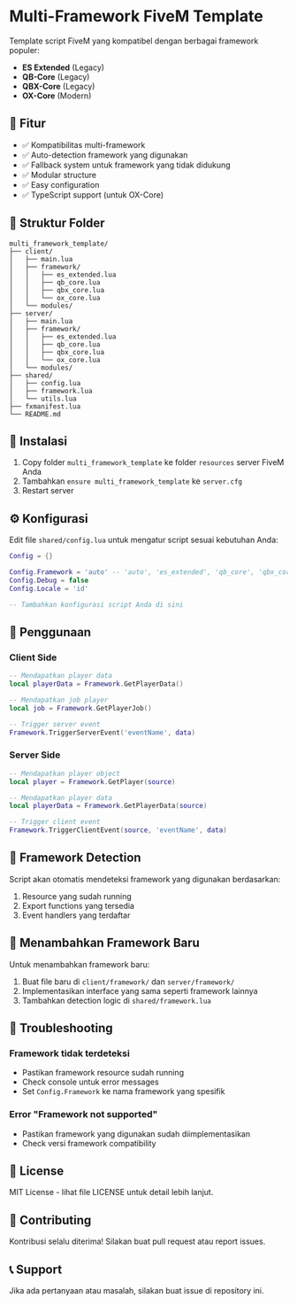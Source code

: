 # Multi-Framework FiveM Template

Template script FiveM yang kompatibel dengan berbagai framework populer:
- **ES Extended** (Legacy)
- **QB-Core** (Legacy)
- **QBX-Core** (Legacy)
- **OX-Core** (Modern)

## 🚀 Fitur

- ✅ Kompatibilitas multi-framework
- ✅ Auto-detection framework yang digunakan
- ✅ Fallback system untuk framework yang tidak didukung
- ✅ Modular structure
- ✅ Easy configuration
- ✅ TypeScript support (untuk OX-Core)

## 📁 Struktur Folder

```
multi_framework_template/
├── client/
│   ├── main.lua
│   ├── framework/
│   │   ├── es_extended.lua
│   │   ├── qb_core.lua
│   │   ├── qbx_core.lua
│   │   └── ox_core.lua
│   └── modules/
├── server/
│   ├── main.lua
│   ├── framework/
│   │   ├── es_extended.lua
│   │   ├── qb_core.lua
│   │   ├── qbx_core.lua
│   │   └── ox_core.lua
│   └── modules/
├── shared/
│   ├── config.lua
│   ├── framework.lua
│   └── utils.lua
├── fxmanifest.lua
└── README.md
```

## 🔧 Instalasi

1. Copy folder `multi_framework_template` ke folder `resources` server FiveM Anda
2. Tambahkan `ensure multi_framework_template` ke `server.cfg`
3. Restart server

## ⚙️ Konfigurasi

Edit file `shared/config.lua` untuk mengatur script sesuai kebutuhan Anda:

```lua
Config = {}

Config.Framework = 'auto' -- 'auto', 'es_extended', 'qb_core', 'qbx_core', 'ox_core'
Config.Debug = false
Config.Locale = 'id'

-- Tambahkan konfigurasi script Anda di sini
```

## 🎯 Penggunaan

### Client Side

```lua
-- Mendapatkan player data
local playerData = Framework.GetPlayerData()

-- Mendapatkan job player
local job = Framework.GetPlayerJob()

-- Trigger server event
Framework.TriggerServerEvent('eventName', data)
```

### Server Side

```lua
-- Mendapatkan player object
local player = Framework.GetPlayer(source)

-- Mendapatkan player data
local playerData = Framework.GetPlayerData(source)

-- Trigger client event
Framework.TriggerClientEvent(source, 'eventName', data)
```

## 🔄 Framework Detection

Script akan otomatis mendeteksi framework yang digunakan berdasarkan:
1. Resource yang sudah running
2. Export functions yang tersedia
3. Event handlers yang terdaftar

## 📝 Menambahkan Framework Baru

Untuk menambahkan framework baru:

1. Buat file baru di `client/framework/` dan `server/framework/`
2. Implementasikan interface yang sama seperti framework lainnya
3. Tambahkan detection logic di `shared/framework.lua`

## 🐛 Troubleshooting

### Framework tidak terdeteksi
- Pastikan framework resource sudah running
- Check console untuk error messages
- Set `Config.Framework` ke nama framework yang spesifik

### Error "Framework not supported"
- Pastikan framework yang digunakan sudah diimplementasikan
- Check versi framework compatibility

## 📄 License

MIT License - lihat file LICENSE untuk detail lebih lanjut.

## 🤝 Contributing

Kontribusi selalu diterima! Silakan buat pull request atau report issues.

## 📞 Support

Jika ada pertanyaan atau masalah, silakan buat issue di repository ini.
